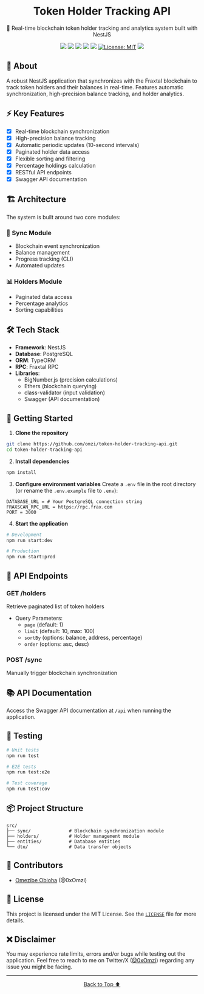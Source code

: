 <p align="center" id="top">
	<h1 align="center">Token Holder Tracking API</h1>
	<p align="center">🔄 Real-time blockchain token holder tracking and analytics system built with NestJS</p>
</p>

<div align="center">

![](https://img.shields.io/github/stars/omzi/token-holder-tracking-api.svg?color=ff0)
![](https://img.shields.io/github/forks/omzi/token-holder-tracking-api.svg?color=ff0)
![](https://img.shields.io/github/languages/top/omzi/token-holder-tracking-api?color=222FE6)
![](https://img.shields.io/github/languages/code-size/omzi/token-holder-tracking-api?color=222FE6)
![](https://img.shields.io/github/issues/omzi/token-holder-tracking-api.svg)
[![License: MIT](https://img.shields.io/badge/License-MIT-blue.svg?color=222FE6)](https://opensource.org/licenses/MIT)
![](https://img.shields.io/twitter/follow/0xOmzi.svg?style=social&label=@0xOmzi)

</div>

## 📜 About

A robust NestJS application that synchronizes with the Fraxtal blockchain to track token holders and their balances in real-time. Features automatic synchronization, high-precision balance tracking, and holder analytics.

## ⚡ Key Features

- [x] Real-time blockchain synchronization
- [x] High-precision balance tracking
- [x] Automatic periodic updates (10-second intervals)
- [x] Paginated holder data access
- [x] Flexible sorting and filtering
- [x] Percentage holdings calculation
- [x] RESTful API endpoints
- [x] Swagger API documentation

## 🏗 Architecture

The system is built around two core modules:

### 🔄 Sync Module

- Blockchain event synchronization
- Balance management
- Progress tracking (CLI)
- Automated updates

### 📊 Holders Module

- Paginated data access
- Percentage analytics
- Sorting capabilities

## 🛠 Tech Stack

- **Framework**: NestJS
- **Database**: PostgreSQL
- **ORM**: TypeORM
- **RPC**: Fraxtal RPC
- **Libraries**:
  - BigNumber.js (precision calculations)
  - Ethers (blockchain querying)
  - class-validator (input validation)
  - Swagger (API documentation)

## 🚀 Getting Started

1. **Clone the repository**

```bash
git clone https://github.com/omzi/token-holder-tracking-api.git
cd token-holder-tracking-api
```

2. **Install dependencies**

```bash
npm install
```

3. **Configure environment variables**
Create a `.env` file in the root directory (or rename the `.env.example` file to `.env`):

```env
DATABASE_URL = # Your PostgreSQL connection string
FRAXSCAN_RPC_URL = https://rpc.frax.com
PORT = 3000
```

4. **Start the application**

```bash
# Development
npm run start:dev

# Production
npm run start:prod
```

## 🔌 API Endpoints

### GET /holders

Retrieve paginated list of token holders

- Query Parameters:
  - `page` (default: 1)
  - `limit` (default: 10, max: 100)
  - `sortBy` (options: balance, address, percentage)
  - `order` (options: asc, desc)

### POST /sync

Manually trigger blockchain synchronization

## 📚 API Documentation

Access the Swagger API documentation at `/api` when running the application.

## 🧪 Testing

```bash
# Unit tests
npm run test

# E2E tests
npm run test:e2e

# Test coverage
npm run test:cov
```

## 📦 Project Structure

```
src/
├── sync/              # Blockchain synchronization module
├── holders/           # Holder management module
├── entities/          # Database entities
└── dto/               # Data transfer objects
```

## 👥 **Contributors**

- [Omezibe Obioha](https://github.com/omzi/) (@0xOmzi)

## 📄 **License**

This project is licensed under the MIT License. See the [`LICENSE`](./LICENSE) file for more details.

## ❌ **Disclaimer**

You may experience rate limits, errors and/or bugs while testing out the application. Feel free to reach to me on Twitter/X ([@0xOmzi](https://x.com/0xOmzi/)) regarding any issue you might be facing.

---

<p align="center">
  <a href="#top">Back to Top ⬆️</a>
</p>
